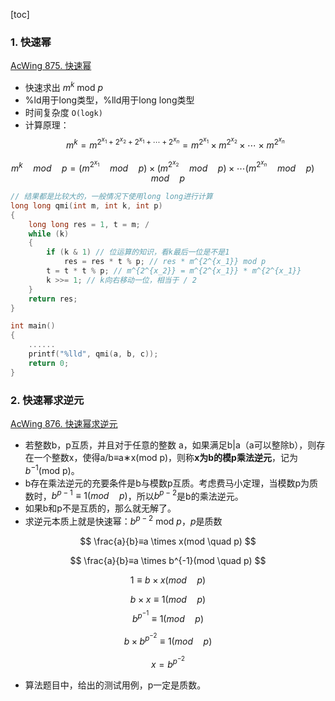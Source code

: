[toc]

### 1. 快速幂

[AcWing 875. 快速幂](https://www.acwing.com/problem/content/877)

+ 快速求出 $m^k$ mod  $p$
+ %ld用于long类型，%lld用于long long类型
+ 时间复杂度 `O(logk)`
+ 计算原理：
$$
m^k = m^{2^{x_1}+2^{x_2}+2^{x_1}+ \cdots+2^{x_n}}=m^{2^{x_1}} \times m^{2^{x_2}} \times \cdots \times m^{2^{x_n}}
$$

$$
m^k \quad mod \quad p=(m^{2^{x_1}} \quad mod \quad p) \times (m^{2^{x_2}} \quad mod \quad p) \times \cdots (m^{2^{x_n}} \quad mod \quad p) \quad mod \quad p
$$


```cpp
// 结果都是比较大的，一般情况下使用long long进行计算
long long qmi(int m, int k, int p)
{
    long long res = 1, t = m; /
    while (k)
    {
        if (k & 1) // 位运算的知识，看k最后一位是不是1
            res = res * t % p; // res * m^{2^{x_1}} mod p
        t = t * t % p; // m^{2^{x_2}} = m^{2^{x_1}} * m^{2^{x_1}}
        k >>= 1; // k向右移动一位，相当于 / 2
    }
    return res;
}

int main()
{
    ......
    printf("%lld", qmi(a, b, c));
    return 0;
}
```



### 2. 快速幂求逆元

[AcWing 876. 快速幂求逆元](https://www.acwing.com/problem/content/878/)

+ 若整数b，p互质，并且对于任意的整数 a，如果满足b|a（a可以整除b），则存在一个整数x，使得a/b≡a∗x(mod p)，则称**x为b的模p乘法逆元**，记为$b^{−1}$(mod p)​。
+ b存在乘法逆元的充要条件是b与模数p互质。考虑费马小定理，当模数p为质数时，$b ^ {p - 1} ≡ 1 (mod \quad p)$，所以$b^{p−2}$是b的乘法逆元。
+ 如果b和p不是互质的，那么就无解了。
+ 求逆元本质上就是快速幂：$b^{p-2}$ mod  $p$，$p$是质数

$$
\frac{a}{b}≡a \times x(mod \quad p)
$$

$$
\frac{a}{b}≡a \times b^{-1}(mod \quad p)
$$

$$
1 ≡ b \times x(mod \quad p)
$$

$$
b \times x ≡ 1(mod \quad p)
$$
$$
b^{p^{-1}} ≡ 1(mod \quad p)
$$

$$
b \times b^{p^{-2}} ≡ 1(mod \quad p)
$$

$$
x = b^{p^{-2}}
$$

+ 算法题目中，给出的测试用例，p一定是质数。
